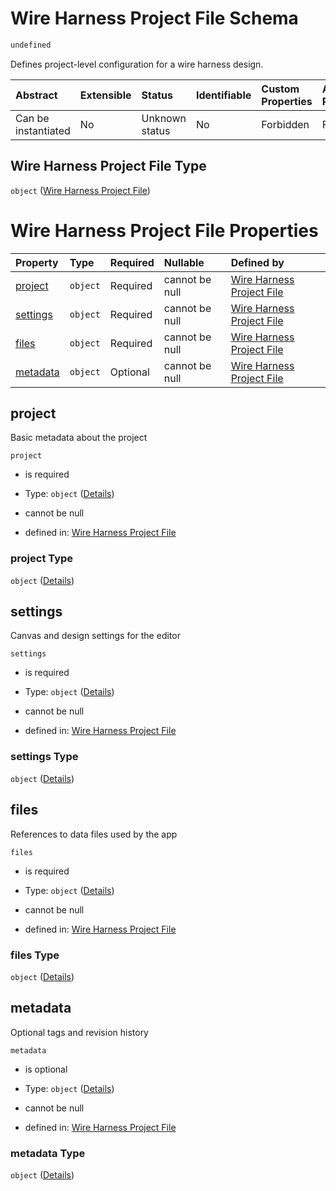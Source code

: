 # Wire Harness Project File Schema

```txt
undefined
```

Defines project-level configuration for a wire harness design.

| Abstract            | Extensible | Status         | Identifiable | Custom Properties | Additional Properties | Access Restrictions | Defined In                                                        |
| :------------------ | :--------- | :------------- | :----------- | :---------------- | :-------------------- | :------------------ | :---------------------------------------------------------------- |
| Can be instantiated | No         | Unknown status | No           | Forbidden         | Forbidden             | none                | [project.schema.json](project.schema.json "open original schema") |

## Wire Harness Project File Type

`object` ([Wire Harness Project File](project.md))

# Wire Harness Project File Properties

| Property              | Type     | Required | Nullable       | Defined by                                                                                   |
| :-------------------- | :------- | :------- | :------------- | :------------------------------------------------------------------------------------------- |
| [project](#project)   | `object` | Required | cannot be null | [Wire Harness Project File](project-properties-project.md "undefined#/properties/project")   |
| [settings](#settings) | `object` | Required | cannot be null | [Wire Harness Project File](project-properties-settings.md "undefined#/properties/settings") |
| [files](#files)       | `object` | Required | cannot be null | [Wire Harness Project File](project-properties-files.md "undefined#/properties/files")       |
| [metadata](#metadata) | `object` | Optional | cannot be null | [Wire Harness Project File](project-properties-metadata.md "undefined#/properties/metadata") |

## project

Basic metadata about the project

`project`

* is required

* Type: `object` ([Details](project-properties-project.md))

* cannot be null

* defined in: [Wire Harness Project File](project-properties-project.md "undefined#/properties/project")

### project Type

`object` ([Details](project-properties-project.md))

## settings

Canvas and design settings for the editor

`settings`

* is required

* Type: `object` ([Details](project-properties-settings.md))

* cannot be null

* defined in: [Wire Harness Project File](project-properties-settings.md "undefined#/properties/settings")

### settings Type

`object` ([Details](project-properties-settings.md))

## files

References to data files used by the app

`files`

* is required

* Type: `object` ([Details](project-properties-files.md))

* cannot be null

* defined in: [Wire Harness Project File](project-properties-files.md "undefined#/properties/files")

### files Type

`object` ([Details](project-properties-files.md))

## metadata

Optional tags and revision history

`metadata`

* is optional

* Type: `object` ([Details](project-properties-metadata.md))

* cannot be null

* defined in: [Wire Harness Project File](project-properties-metadata.md "undefined#/properties/metadata")

### metadata Type

`object` ([Details](project-properties-metadata.md))
